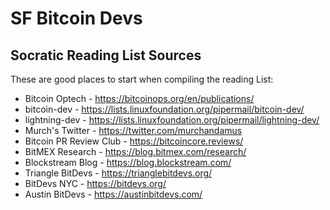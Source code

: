 # SF Bitcoin Devs

## Socratic Reading List Sources

These are good places to start when compiling the reading List:

- Bitcoin Optech - https://bitcoinops.org/en/publications/
- bitcoin-dev - https://lists.linuxfoundation.org/pipermail/bitcoin-dev/
- lightning-dev - https://lists.linuxfoundation.org/pipermail/lightning-dev/
- Murch's Twitter - https://twitter.com/murchandamus
- Bitcoin PR Review Club - https://bitcoincore.reviews/
- BitMEX Research - https://blog.bitmex.com/research/
- Blockstream Blog - https://blog.blockstream.com/
- Triangle BitDevs - https://trianglebitdevs.org/
- BitDevs NYC - https://bitdevs.org/
- Austin BitDevs - https://austinbitdevs.com/
